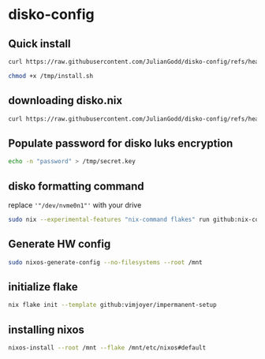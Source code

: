 # disko-config

## Quick install
```bash
curl https://raw.githubusercontent.com/JulianGodd/disko-config/refs/heads/main/install.sh -o /tmp/install.sh
```

```bash
chmod +x /tmp/install.sh
```

## downloading disko.nix
```bash
curl https://raw.githubusercontent.com/JulianGodd/disko-config/refs/heads/main/disko.nix -o /tmp/disko.nix
```
## Populate password for disko luks encryption
```bash
echo -n "password" > /tmp/secret.key
```

## disko formatting command
replace `'"/dev/nvme0n1"'` with your drive
```bash
sudo nix --experimental-features "nix-command flakes" run github:nix-community/disko -- --mode disko /tmp/disko.nix --arg device '"/dev/nvme0n1"'
```

## Generate HW config
```bash
sudo nixos-generate-config --no-filesystems --root /mnt
```

## initialize flake
```bash
nix flake init --template github:vimjoyer/impermanent-setup
```


## installing nixos
```bash
nixos-install --root /mnt --flake /mnt/etc/nixos#default
```
